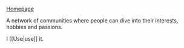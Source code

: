 [Homepage](https://reddit.com)

A network of communities where people can dive into their interests, hobbies and passions.

I [[Use|use]] it.